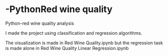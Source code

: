 # -PythonRed wine quality
 Python-red wine quality analysis

I made the project using classification and regression algorithms.

The visualization is made in Red Wine Quality.ipynb but the regression task is made alone in Red Wine Quality Linear Regression.ipynb
